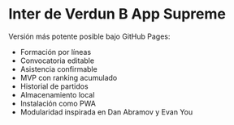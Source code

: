 
# Inter de Verdun B App Supreme

Versión más potente posible bajo GitHub Pages:
- Formación por líneas
- Convocatoria editable
- Asistencia confirmable
- MVP con ranking acumulado
- Historial de partidos
- Almacenamiento local
- Instalación como PWA
- Modularidad inspirada en Dan Abramov y Evan You
